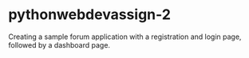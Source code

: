 # pythonwebdevassign-2
Creating a sample forum application with a registration and login page, followed by a dashboard page. 
